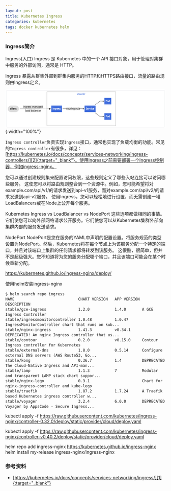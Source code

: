 ```yaml
---
layout: post
title: Kubernetes Ingress
categories: kubernetes
tags: docker kubernetes helm
---
```


### Ingress简介

Ingress(入口)
Ingress 是 Kubernetes 中的一个 API 接口对象，用于管理对集群中服务的外部访问，通常是 HTTP。

Ingress 暴露从群集外部到群集内服务的HTTP和HTTPS路由接口，流量的路由规则由Ingress定义。

![kubernetes-ingress](/assets/img/kubernetes-ingress.png){:width="100%"}

`Ingress controller`负责实现`Ingress`接口，通常也实现了负载均衡的功能。常见的`Ingress controller`有很多，详见：[https://kubernetes.io/docs/concepts/services-networking/ingress-controllers/][2]{:target="_blank"}。使用Ingress之前需要部署一个Ingress控制器，例如ingress-nginx。

您可以通过创建规则集来配置访问权限，这些规则定义了哪些入站连接可以访问哪些服务。
这使您可以将路由规则整合到一个资源中。例如，您可能希望将对example.com/api/v1/的请求发送到api-v1服务，而对example.com/api/v2/的请求发送到api-v2服务。
使用Ingress，您可以轻松地进行设置，而无需创建一堆LoadBalancers或在Node上公开每个服务。

Kubernetes Ingress vs LoadBalancer vs NodePort
这些选项都做相同的事情。它们使您可以向外部网络请求公开服务。它们使您可以从Kubernetes集群外部向集群内部的服务发送请求。

NodePort
NodePort是您在服务的YAML中声明的配置设置。将服务规范的类型设置为NodePort。然后，Kubernetes将在每个节点上为该服务分配一个特定的端口，并且对该端口上集群的任何请求都将转发到该服务。 这很酷，很简单，但并不是超级强大。您不知道将为您的服务分配哪个端口，并且该端口可能会在某个时候重新分配。

https://kubernetes.github.io/ingress-nginx/deploy/

使用helm安装ingress-nginx

```shell
$ helm search repo ingress
NAME                           	CHART VERSION	APP VERSION	DESCRIPTION
stable/gce-ingress             	1.2.0        	1.4.0      	A GCE Ingress Controller
stable/ingressmonitorcontroller	1.0.48       	1.0.47     	IngressMonitorController chart that runs on kub...
stable/nginx-ingress           	1.41.3       	v0.34.1    	DEPRECATED! An nginx Ingress controller that us...
stable/contour                 	0.2.0        	v0.15.0    	Contour Ingress controller for Kubernetes
stable/external-dns            	1.8.0        	0.5.14     	Configure external DNS servers (AWS Route53, Go...
stable/kong                    	0.36.7       	1.4        	DEPRECATED The Cloud-Native Ingress and API-man...
stable/lamp                    	1.1.3        	7          	Modular and transparent LAMP stack chart suppor...
stable/nginx-lego              	0.3.1        	           	Chart for nginx-ingress-controller and kube-lego
stable/traefik                 	1.87.2       	1.7.24     	A Traefik based Kubernetes ingress controller w...
stable/voyager                 	3.2.4        	6.0.0      	DEPRECATED Voyager by AppsCode - Secure Ingress...
```



kubectl apply -f https://raw.githubusercontent.com/kubernetes/ingress-nginx/controller-0.32.0/deploy/static/provider/cloud/deploy.yaml


kubectl apply -f https://raw.githubusercontent.com/kubernetes/ingress-nginx/controller-v0.40.2/deploy/static/provider/cloud/deploy.yaml


helm repo add ingress-nginx https://kubernetes.github.io/ingress-nginx
helm install my-release ingress-nginx/ingress-nginx

### 参考资料

* [https://kubernetes.io/docs/concepts/services-networking/ingress/][1]{:target="_blank"}

[1]:https://kubernetes.io/docs/concepts/services-networking/ingress/
[2]:https://kubernetes.io/docs/concepts/services-networking/ingress-controllers/
